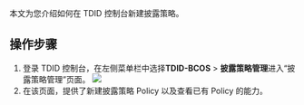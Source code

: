 
本文为您介绍如何在 TDID 控制台新建披露策略。



## 操作步骤  

1. 登录 TDID 控制台，在左侧菜单栏中选择**TDID-BCOS** > **披露策略管理**进入“披露策略管理”页面。
   ![](https://main.qcloudimg.com/raw/41ab013cbef0d84a73c4dfcb0e454836.png)
2. 在该页面，提供了新建披露策略 Policy 以及查看已有 Policy 的能力。

